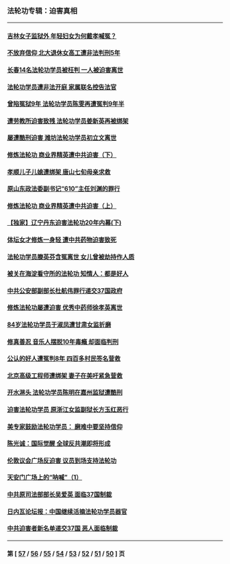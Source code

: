 ### 法轮功专辑：迫害真相
---
#### [吉林女子监狱外 年轻妇女为何戴孝喊冤？](../../pages/nf4379/n13130358.md?08020430) 
#### [不放弃信仰 北大退休女高工遭非法判刑5年](../../pages/nf4379/n13129651.md?08020430) 
#### [长春14名法轮功学员被枉判 一人被迫害离世](../../pages/nf4379/n13128451.md?08020430) 
#### [法轮功学员遭非法开庭 家属联名控告法官](../../pages/nf4379/n13128279.md?08020430) 
#### [曾陷冤狱9年 法轮功学员陈雯再遭冤判9年半](../../pages/nf4379/n13125244.md?08020430) 
#### [遭劳教所迫害致残 法轮功学员姜新英再被绑架](../../pages/nf4379/n13125160.md?08020430) 
#### [屡遭酷刑迫害 潍坊法轮功学员初立文离世](../../pages/nf4379/n13124744.md?08020430) 
#### [修炼法轮功 商业界精英遭中共迫害（下）](../../pages/nf4379/n13124311.md?08020430) 
#### [孝顺儿子儿媳遭绑架 唐山七旬母亲求救](../../pages/nf4379/n13122530.md?08020430) 
#### [原山东政法委副书记“610”主任刘渊的罪行](../../pages/nf4379/n13122335.md?08020430) 
#### [修炼法轮功 商业界精英遭中共迫害（上）](../../pages/nf4379/n13121470.md?08020430) 
#### [【独家】辽宁丹东迫害法轮功20年内幕(下)](../../pages/nf4379/n13089343.md?08020430) 
#### [体坛女才修炼一身轻 遭中共药物迫害致死](../../pages/nf4379/n13116757.md?08020430) 
#### [法轮功学员滕英芬含冤离世 女儿曾被劫持作人质](../../pages/nf4379/n13114247.md?08020430) 
#### [被关在海淀看守所的法轮功 知情人：都是好人](../../pages/nf4379/n13114603.md?08020430) 
#### [中共公安部副部长杜航伟罪行递交37国政府](../../pages/nf4379/n13114594.md?08020430) 
#### [修炼法轮功屡遭迫害 优秀中药师徐孝英离世](../../pages/nf4379/n13113852.md?08020430) 
#### [84岁法轮功学员于淑凤遭甘肃女监折磨](../../pages/nf4379/n13112426.md?08020430) 
#### [修真善忍 音乐人摆脱10年毒瘾 却面临判刑](../../pages/nf4379/n13110899.md?08020430) 
#### [公认的好人遭冤判8年 四百多村民签名营救](../../pages/nf4379/n13110666.md?08020430) 
#### [北京高级工程师遭绑架 妻子在美吁紧急营救](../../pages/nf4379/n13110809.md?08020430) 
#### [开水淋头 法轮功学员陈明在嘉州监狱遭酷刑](../../pages/nf4379/n13110233.md?08020430) 
#### [迫害法轮功学员 原浙江女监副狱长方玉红恶行](../../pages/nf4379/n13104344.md?08020430) 
#### [美专家鼓励法轮功学员： 磨难中要坚持信仰](../../pages/nf4379/n13108359.md?08020430) 
#### [陈光诚：国际觉醒 全球反共潮即将形成](../../pages/nf4379/n13108247.md?08020430) 
#### [伦敦议会广场反迫害 议员到场支持法轮功](../../pages/nf4379/n13107603.md?08020430) 
#### [天安门广场上的“呐喊”（1）](../../pages/nf4379/n13105277.md?08020430) 
#### [中共原司法部部长吴爱英 面临37国制裁](../../pages/nf4379/n13105023.md?08020430) 
#### [日内瓦论坛报：中国继续活摘法轮功学员器官](../../pages/nf4379/n13105195.md?08020430) 
#### [中共迫害者新名单递交37国 恶人面临制裁](../../pages/nf4379/n13102367.md?08020430) 

---
#### 第 [ [57](./57.md?08020430) / [56](./56.md?08020430) / [55](./55.md?08020430) / [54](./54.md?08020430) / [53](./53.md?08020430) / [52](./52.md?08020430) / [51](./51.md?08020430) / [50](./50.md?08020430) ] 页
